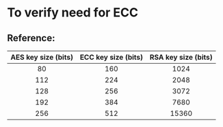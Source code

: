 # To verify need for ECC

## Reference:
| AES key size (bits) 	| ECC key size (bits) 	| RSA key size (bits) 	|
|:------------------:	|:-------------------:	|:-------------------:	|
|         80         	|         160         	|         1024        	|
|         112        	|         224         	|         2048        	|
|         128        	|         256         	|         3072        	|
|         192        	|         384         	|         7680        	|
|         256        	|         512         	|        15360        	|